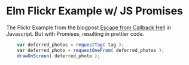 # Elm Flickr Example w/ JS Promises

The Flickr Example from the blogpost [Escape from Callback Hell](http://elm-lang.org/learn/Escape-from-Callback-Hell.elm) in Javascript. But with Promises, resulting in prettier code.

~~~ javascript
	var deferred_photos = requestTag( tag );
	var deferred_photo = requestOneFrom( deferred_photos );
	drawOnScreen( deferred_photo );
~~~